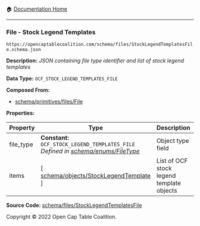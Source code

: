 :house: [Documentation Home](https://naveedn.github.io/Open-Cap-Format-OCF)

---

### File - Stock Legend Templates

`https://opencaptablecoalition.com/schema/files/StockLegendTemplatesFile.schema.json`

**Description:** _JSON containing file type identifier and list of stock legend templates_

**Data Type:** `OCF_STOCK_LEGEND_TEMPLATES_FILE`

**Composed From:**

- [schema/primitives/files/File](https://naveedn.github.io/Open-Cap-Format-OCF/schema/primitives/files/File)

**Properties:**

| Property  | Type                                                                                                                                                          | Description                               | Required   |
| --------- | ------------------------------------------------------------------------------------------------------------------------------------------------------------- | ----------------------------------------- | ---------- |
| file_type | **Constant:** `OCF_STOCK_LEGEND_TEMPLATES_FILE`</br>_Defined in [schema/enums/FileType](https://naveedn.github.io/Open-Cap-Format-OCF/schema/enums/FileType)_ | Object type field                         | `REQUIRED` |
| items     | [ [schema/objects/StockLegendTemplate](https://naveedn.github.io/Open-Cap-Format-OCF/schema/objects/StockLegendTemplate) ]                                    | List of OCF stock legend template objects | `REQUIRED` |

**Source Code:** [schema/files/StockLegendTemplatesFile](https://github.com/Open-Cap-Table-Coalition/Open-Cap-Format-OCF/blob/main/schema/files/StockLegendTemplatesFile.schema.json)

Copyright © 2022 Open Cap Table Coalition.
